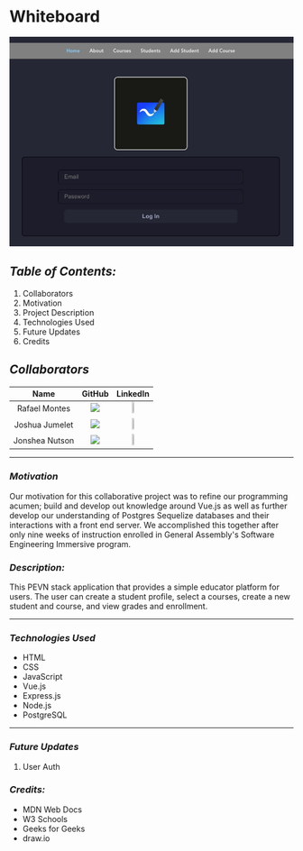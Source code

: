 # **Whiteboard**

![Image](HomePage.jpeg)

## **_Table of Contents:_**

1. Collaborators
2. Motivation
3. Project Description
4. Technologies Used
5. Future Updates
6. Credits

## **_Collaborators_**

|      Name      |                                                                   GitHub                                                                   |                                                                       LinkedIn                                                                       |
| :------------: | :----------------------------------------------------------------------------------------------------------------------------------------: | :--------------------------------------------------------------------------------------------------------------------------------------------------: |
| Rafael Montes  | [<img src="https://cdn.iconscout.com/icon/free/png-256/github-3089487-2567439.png" width="20%" />](https://github.com/RafaelIgnacioMontes) | [<img src="https://cdn-icons-png.flaticon.com/512/179/179330.png" width="10%" height="10%" />](https://www.linkedin.com/in/rafael-montes-9040491a5/) |
| Joshua Jumelet |     [<img src="https://cdn.iconscout.com/icon/free/png-256/github-3089487-2567439.png" width="20%" />](https://github.com/joshjumelet)     |      [<img src="https://cdn-icons-png.flaticon.com/512/179/179330.png" width="10%" height="10%" />](https://www.linkedin.com/in/joshua-jumelet)      |
| Jonshea Nutson |     [<img src="https://cdn.iconscout.com/icon/free/png-256/github-3089487-2567439.png" width="20%" />](https://github.com/yuurierusan)     |        [<img src="https://cdn-icons-png.flaticon.com/512/179/179330.png" width="10%" height="10%" />](https://www.linkedin.com/in/jonshean/)         |

---

### **_Motivation_**

Our motivation for this collaborative project was to refine our programming acumen; build and develop out knowledge around Vue.js as well as further develop our understanding of Postgres Sequelize databases and their interactions with a front end server. We accomplished this together after only nine weeks of instruction enrolled in General Assembly's Software Engineering Immersive program.

### **_Description:_**

This PEVN stack application that provides a simple educator platform for users. The user can create a student profile, select a courses, create a new student and course, and view grades and enrollment.

---

### **_Technologies Used_**

- HTML
- CSS
- JavaScript
- Vue.js
- Express.js
- Node.js
- PostgreSQL

---

### **_Future Updates_**

1. User Auth

### **_Credits:_**

- MDN Web Docs
- W3 Schools
- Geeks for Geeks
- draw.io
